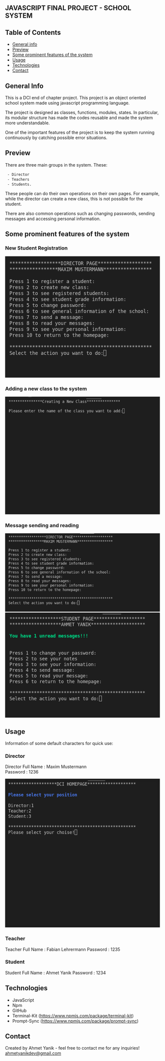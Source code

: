 ## JAVASCRIPT FINAL PROJECT - SCHOOL SYSTEM

## Table of Contents

- [General info](#general-info)
- [Preview](#preview)
- [Some prominent features of the system](#some-prominent-features-of-the-system)
- [Usage](#usage)
- [Technologies](#technologies)
- [Contact](#contact)

## General Info

This is a DCI end of chapter project. This project is an object oriented school system made using javascript programming language.

The project is designed as classes, functions, modules, states. In particular, its modular structure has made the codes reusable and made the system more understandable.

One of the important features of the project is to keep the system running continuously by catching possible error situations.

## Preview

There are three main groups in the system. These:

     - Director
     - Teachers
     - Students.

These people can do their own operations on their own pages. For example, while the director can create a new class, this is not possible for the student.

There are also common operations such as changing passwords, sending messages and accessing personal information.

## Some prominent features of the system

### New Student Registration

![alt text](src/image/registernewstudent.gif)

### Adding a new class to the system
![alt text](src/image/addClass.gif)

### Message sending and reading

![alt text](src/image/sendingmessage.gif)
![alt text](src/image/readingmessage.gif)

## Usage

Information of some default characters for quick use:

### Director

Director Full Name : Maxim Mustermann   
Password           : 1236

![alt text](src/image/login_directorpage.gif)

### Teacher

Teacher Full Name  : Fabian Lehrermann 
Password           : 1235

### Student

Student Full Name  : Ahmet Yanik
Password           : 1234


## Technologies

- JavaScript
- Npm
- GitHub
- Terminal-Kit (https://www.npmjs.com/package/terminal-kit)
- Prompt-Sync (https://www.npmjs.com/package/prompt-sync)

## Contact

Created by Ahmet Yanik - feel free to contact me for any inquiries! ahmetyanikdev@gmail.com
